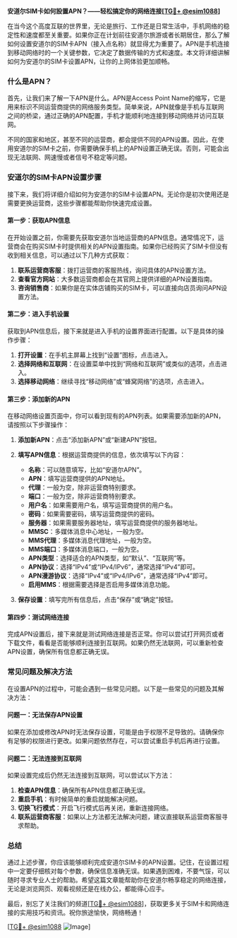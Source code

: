 **安道尔SIM卡如何設置APN？——轻松搞定你的网络连接[[TG💪+ @esim1088](https://t.me/s/esim1088)]**

在当今这个高度互联的世界里，无论是旅行、工作还是日常生活中，手机网络的稳定性和速度都至关重要。如果你正在计划前往安道尔旅游或者长期居住，那么了解如何设置安道尔的SIM卡APN（接入点名称）就显得尤为重要了。APN是手机连接到移动网络时的一个关键参数，它决定了数据传输的方式和速度。本文将详细讲解如何为安道尔的SIM卡设置APN，让你的上网体验更加顺畅。

### 什么是APN？

首先，让我们来了解一下APN是什么。APN是Access Point Name的缩写，它是用来标识不同运营商提供的网络服务类型。简单来说，APN就像是手机与互联网之间的桥梁，通过正确的APN配置，手机才能顺利地连接到移动网络并访问互联网。

不同的国家和地区，甚至不同的运营商，都会提供不同的APN设置。因此，在使用安道尔的SIM卡之前，你需要确保手机上的APN设置正确无误。否则，可能会出现无法联网、网速慢或者信号不稳定等问题。

### 安道尔的SIM卡APN设置步骤

接下来，我们将详细介绍如何为安道尔的SIM卡设置APN。无论你是初次使用还是需要更换运营商，这些步骤都能帮助你快速完成设置。

#### 第一步：获取APN信息

在开始设置之前，你需要先获取安道尔当地运营商的APN信息。通常情况下，运营商会在购买SIM卡时提供相关的APN设置指南。如果你已经购买了SIM卡但没有收到相关信息，可以通过以下几种方式获取：

1. **联系运营商客服**：拨打运营商的客服热线，询问具体的APN设置方法。
2. **查看官方网站**：大多数运营商都会在其官网上提供详细的APN设置指南。
3. **咨询销售商**：如果你是在实体店铺购买的SIM卡，可以直接向店员询问APN设置方法。

#### 第二步：进入手机设置

获取到APN信息后，接下来就是进入手机的设置界面进行配置。以下是具体的操作步骤：

1. **打开设置**：在手机主屏幕上找到“设置”图标，点击进入。
2. **选择网络和互联网**：在设置菜单中找到“网络和互联网”或类似的选项，点击进入。
3. **选择移动网络**：继续寻找“移动网络”或“蜂窝网络”的选项，点击进入。

#### 第三步：添加新的APN

在移动网络设置页面中，你可以看到现有的APN列表。如果需要添加新的APN，请按照以下步骤操作：

1. **添加新APN**：点击“添加新APN”或“新建APN”按钮。
2. **填写APN信息**：根据运营商提供的信息，依次填写以下内容：
   - **名称**：可以随意填写，比如“安道尔APN”。
   - **APN**：填写运营商提供的APN地址。
   - **代理**：一般为空，除非运营商特别要求。
   - **端口**：一般为空，除非运营商特别要求。
   - **用户名**：如果需要用户名，填写运营商提供的用户名。
   - **密码**：如果需要密码，填写运营商提供的密码。
   - **服务器**：如果需要服务器地址，填写运营商提供的服务器地址。
   - **MMSC**：多媒体消息中心地址，一般为空。
   - **MMS代理**：多媒体消息代理地址，一般为空。
   - **MMS端口**：多媒体消息端口，一般为空。
   - **APN类型**：选择适合的APN类型，如“默认”、“互联网”等。
   - **APN协议**：选择“IPv4”或“IPv4/IPv6”，通常选择“IPv4”即可。
   - **APN漫游协议**：选择“IPv4”或“IPv4/IPv6”，通常选择“IPv4”即可。
   - **启用MMS**：根据需要选择是否启用多媒体消息功能。

3. **保存设置**：填写完所有信息后，点击“保存”或“确定”按钮。

#### 第四步：测试网络连接

完成APN设置后，接下来就是测试网络连接是否正常。你可以尝试打开网页或者下载文件，看看是否能够顺利连接到互联网。如果仍然无法联网，可以重新检查APN设置，确保所有信息都正确无误。

### 常见问题及解决方法

在设置APN的过程中，可能会遇到一些常见问题。以下是一些常见的问题及其解决方法：

#### 问题一：无法保存APN设置

如果在添加或修改APN时无法保存设置，可能是由于权限不足导致的。请确保你有足够的权限进行更改。如果问题依然存在，可以尝试重启手机后再进行设置。

#### 问题二：无法连接到互联网

如果设置完成后仍然无法连接到互联网，可以尝试以下方法：

1. **检查APN信息**：确保所有APN信息都正确无误。
2. **重启手机**：有时候简单的重启就能解决问题。
3. **切换飞行模式**：开启飞行模式后再关闭，重新连接网络。
4. **联系运营商客服**：如果以上方法都无法解决问题，建议直接联系运营商客服寻求帮助。

### 总结

通过上述步骤，你应该能够顺利完成安道尔SIM卡的APN设置。记住，在设置过程中一定要仔细核对每个参数，确保信息准确无误。如果遇到困难，不要气馁，可以随时寻求专业人士的帮助。希望这篇文章能帮助你在安道尔畅享稳定的网络连接，无论是浏览网页、观看视频还是在线办公，都能得心应手。

最后，别忘了关注我们的频道[[TG💪+ @esim1088](https://t.me/s/esim1088)]，获取更多关于SIM卡和网络连接的实用技巧和资讯。祝你旅途愉快，网络畅通！

[[TG💪+ @esim1088](https://t.me/s/esim1088) ![Image](https://i.postimg.cc/4NQfJmqS/Snipaste-2025-05-13-00-14-12.png)]